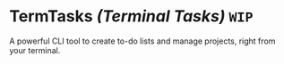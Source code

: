 # TermTasks _(Terminal Tasks)_ `WIP`

A powerful CLI tool to create to-do lists and manage projects, right from your terminal.
